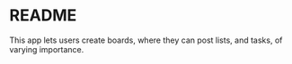 # README

This app lets users create boards, where they can post lists, and tasks, of varying importance.